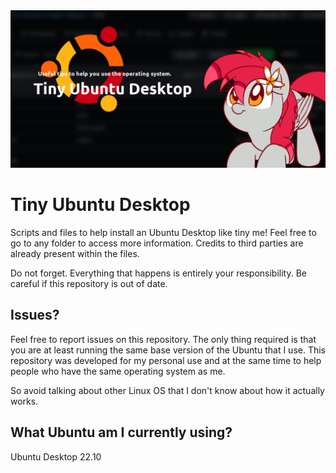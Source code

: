 <center>
<img src="https://raw.githubusercontent.com/JasminDreasond/Tiny-Ubuntu-Desktop/main/image/banner/banner.jpg">
</center>

# Tiny Ubuntu Desktop
Scripts and files to help install an Ubuntu Desktop like tiny me! Feel free to go to any folder to access more information. Credits to third parties are already present within the files.

Do not forget. Everything that happens is entirely your responsibility. Be careful if this repository is out of date.

## Issues?
Feel free to report issues on this repository. The only thing required is that you are at least running the same base version of the Ubuntu that I use. This repository was developed for my personal use and at the same time to help people who have the same operating system as me.

So avoid talking about other Linux OS that I don't know about how it actually works.

## What Ubuntu am I currently using?
Ubuntu Desktop 22.10